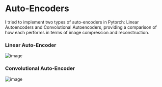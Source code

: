 # Auto-Encoders

I tried to implement two types of auto-encoders in Pytorch: Linear Autoencoders and Convolutional Autoencoders, providing a comparison of how each performs in terms of image compression and reconstruction.<br>

### Linear Auto-Encoder

![image](https://github.com/user-attachments/assets/dddd7a36-0e37-4517-b943-2ce6eede4a6b)


### Convolutional Auto-Encoder

![image](https://github.com/user-attachments/assets/b0d422fd-3753-4418-9d35-c2040f1b06c2)
